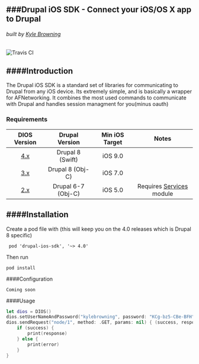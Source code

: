 ###Drupal iOS SDK - Connect your iOS/OS X app to Drupal
-----
###### built by [Kyle Browning](http://kylebrowning.com) 

![Travis CI](https://travis-ci.org/kylebrowning/drupal-ios-sdk.svg)

####Introduction
----

The Drupal iOS SDK is a standard set of libraries for communicating to Drupal from any iOS device. Its extremely simple, and is basically a wrapper for AFNetworking. It combines the most used commands to communicate with Drupal and handles session managment for you(minus oauth)

### Requirements

| DIOS Version | Drupal Version  | Min iOS Target  |                                   Notes                                   |
|:--------------------:|:---------------------------:|:----------------------------:|:-------------------------------------------------------------------------:|
|          [4.x](https://github.com/kylebrowning/drupal-ios-sdk/tree/4.x)         |            Drupal 8 (Swift)            | iOS 9.0   
|          [3.x](https://github.com/kylebrowning/drupal-ios-sdk/tree/master)         |            Drupal 8 (Obj-C)            |           iOS 7.0          |  |
|          [2.x](https://github.com/kylebrowning/drupal-ios-sdk/tree/2.x)         |            Drupal 6-7 (Obj-C)            |         iOS 5.0        |        Requires [Services](http://drupal.org/project/services) module                                                                    |


####Installation
----
Create a pod file with (this will keep you on the 4.0 releases which is Drupal 8 specific) 
```
 pod 'drupal-ios-sdk', '~> 4.0'
```
Then run 
```
pod install
```

####Configuration

`Coming soon`

####Usage

```swift 
let dios = DIOS()
dios.setUserNameAndPassword("kylebrowning", password: "KCg-bz5-CBe-BFH")
dios.sendRequest("node/1", method: .GET, params: nil) { (success, response, error) in
    if (success) {
        print(response)
    } else {
        print(error)
    }
}
 ```
